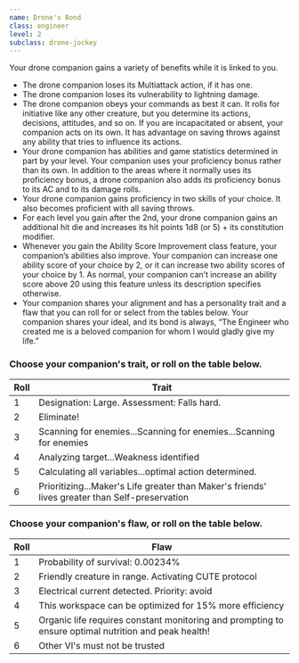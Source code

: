 ```yaml
---
name: Drone's Bond
class: engineer
level: 2
subclass: drone-jockey
---
```

Your drone companion gains a variety of benefits while it is linked to you.

* The drone companion loses its Multiattack action, if it has one.
* The drone companion loses its vulnerability to lightning damage.
* The drone companion obeys your commands as best it can. It rolls for initiative like any other creature, but you
  determine its actions, decisions, attitudes, and so on. If you are incapacitated or absent, your companion acts on its
  own. It has advantage on saving throws against any ability that tries to influence its actions.
* Your drone companion has abilities and game statistics determined in part by your level. Your companion uses your
  proficiency bonus rather than its own. In addition to the areas where it normally uses its proficiency bonus, a drone
  companion also adds its proficiency bonus to its AC and to its damage rolls.
* Your drone companion gains proficiency in two skills of your choice. It also becomes proficient with all saving throws.
* For each level you gain after the 2nd, your drone companion gains an additional hit die and increases its hit points 1d8 (or 5) + its constitution modifier.
* Whenever you gain the Ability Score Improvement class feature, your companion’s abilities also improve. Your companion
  can increase one ability score of your choice by 2, or it can increase two ability scores of your choice by 1. As
  normal, your companion can’t increase an ability score above 20 using this feature unless its description specifies
  otherwise.
* Your companion shares your alignment and has a personality trait and a flaw that you can roll for or select from the
  tables below. Your companion shares your ideal, and its bond is always, “The Engineer who created me is a beloved
  companion for whom I would gladly give my life.”


### Choose your companion's trait, or roll on the table below.


Roll | Trait
--- | ---
1 | Designation: Large. Assessment: Falls hard.
2 | Eliminate!
3 | Scanning for enemies...Scanning for enemies...Scanning for enemies
4 | Analyzing target...Weakness identified
5 | Calculating all variables...optimal action determined.
6 | Prioritizing...Maker's Life greater than Maker's friends' lives greater than Self-preservation


### Choose your companion's flaw, or roll on the table below.

Roll | Flaw
--- | ---
1 | Probability of survival: 0.00234%
2 | Friendly creature in range. Activating CUTE protocol
3 | Electrical current detected. Priority: avoid
4 | This workspace can be optimized for 15% more efficiency
5 | Organic life requires constant monitoring and prompting to ensure optimal nutrition and peak health!
6 | Other VI's must not be trusted
